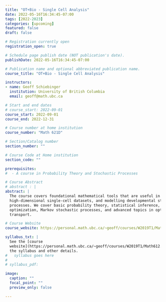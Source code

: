 ```yaml
---
title: "OT+Bio - Single Cell Analysis"
date: 2022-05-16T16:34:45-07:00
tags: [2022-2023]
categories: [upcoming]
featured: false
draft: false

# Registration currently open
registration_open: true

# Schedule page publish date (NOT publication's date).
publishDate: 2022-05-16T16:34:45-07:00

# Publication name and optional abbreviated publication name.
course_title: "OT+Bio - Single Cell Analysis"

instructors:
- name: Geoff Schiebinger
  institution: University of British Columbia
  email: geoff@math.ubc.ca

# Start and end dates
# course_start: 2022-09-01
course_start: 2022-09-01
course_end: 2022-12-31

# Course number at home institution
course_number: "Math 621D"

# Section/Catalog number
section_number: ""

# Course Code at Home institution
section_code: ""

prerequisites:
#  - A course in Probability Theory and Stochastic Processes

# Course Abstract
# abstract : |
abstract: |
  The course covers foundational mathematical tools that are useful in analyzing
  high-dimensional single-cell datasets, and modelling developmental stochastic
  processes. We cover basic probability theory, statistical inference, convex
  optimization, Markov stochastic processes, and advanced topics in optimal
  transport.

# Course Website
course_website: https://personal.math.ubc.ca/~geoff/courses/W2019T1/Math612.html

syllabus_txt: |
  See the [course
  website](https://personal.math.ubc.ca/~geoff/courses/W2019T1/Math612.html) for
  the syllabus and other details.
#   syllabus goes here
#
# syllabus_pdf:

image:
  caption: ""
  focal_point: ""
  preview_only: false

---
```

